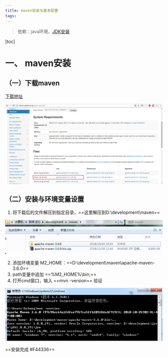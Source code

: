 ```yaml
---
title: maven安装与基本配置 
tags: 
---
```



> 依赖：java环境，[JDK安装](111)

[toc]

# 一、 maven安装
## （一）下载maven

[下载地址](http://maven.apache.org/download.cgi)

![下载界面](https://www.github.com/hzhang123/bolgFiles/raw/master/xiaoshujiang/1556102538826.png)

## （二）安装与环境变量设置

 1.  将下载后的文件解压到指定目录，==这里解压到D:\development\maven==

![解压后目录结构](https://www.github.com/hzhang123/bolgFiles/raw/master/xiaoshujiang/1556103547787.png)

 2.  添加环境变量 M2_HOME：==D:\development\maven\apache-maven-3.6.0==
 3.  path变量中追加 ==%M2_HOME%\bin\;==
 4.  打开cmd窗口，输入 ==mvn -version==  验证

![验证结果](https://www.github.com/hzhang123/bolgFiles/raw/master/xiaoshujiang/1556103810306.png)

==安装完成 #F44336==